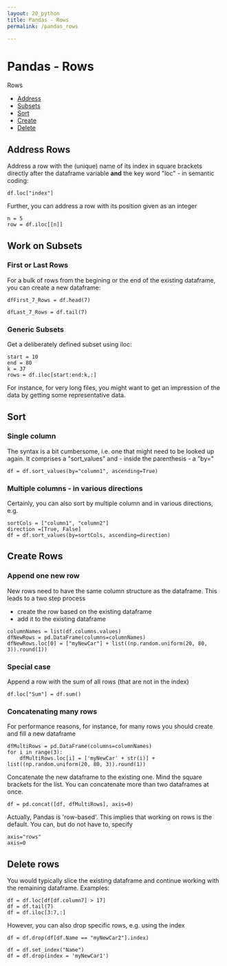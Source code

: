 ```yaml
---
layout: 20_python
title: Pandas - Rows
permalink: /pandas_rows

---
```


# Pandas - Rows

Rows

- [Address](#address-rows)
- [Subsets](#work-on-subsets)
- [Sort](#sort)
- [Create](#create-rows)
- [Delete](#delete-rows)


## Address Rows

Address a row with the (unique) name of its index in square brackets directly after the dataframe variable **and** the key word "loc" - in semantic coding:

>
    df.loc["index"]


Further, you can address a row with its position given as an integer

>
    n = 5
    row = df.iloc[[n]]

## Work on Subsets

### First or Last Rows

For a bulk of rows from the begining or the end of the existing dataframe, you can create a new dataframe:

>
    dfFirst_7_Rows = df.head(7)

>
    dfLast_7_Rows = df.tail(7)


### Generic Subsets

Get a deliberately defined subset using iloc:

>
    start = 10
    end = 80
    k = 37
    rows = df.iloc[start:end:k,:]    

For instance, for very long files, you might want to get an impression of the data by getting some representative data.
## Sort

### Single column

The syntax is a bit cumbersome, i.e. one that might need to be looked up again.
It comprises a "sort_values" and - inside the parenthesis - a "by="

> 
    df = df.sort_values(by="column1", ascending=True)


### Multiple columns - in various directions

Certainly, you can also sort by multiple column and in various directions, e.g. 

>
    sortCols = ["column1", "column2"]
    direction =[True, False]
    df = df.sort_values(by=sortCols, ascending=direction)    


## Create Rows
### Append one new row

New rows need to have the same column structure as the dataframe. 
This leads to a two step process
- create the row based on the existing dataframe
- add it to the existing dataframe

>
    columnNames = list(df.columns.values)
    dfNewRows = pd.DataFrame(columns=columnNames)
    dfNewRows.loc[0] = ["myNewCar"] + list((np.random.uniform(20, 80, 3)).round(1))


### Special case

Append a row with the sum of all rows (that are not in the index)

>
    df.loc["Sum"] = df.sum()

### Concatenating many rows

For performance reasons, for instance, for many rows you should create and fill a new dataframe

> 
    dfMultiRows = pd.DataFrame(columns=columnNames)
    for i in range(3):
        dfMultiRows.loc[i] = ['myNewCar' + str(i)] + list((np.random.uniform(20, 80, 3)).round(1))

Concatenate the new dataframe to the existing one. Mind the square brackets for the list. You can concatenate more than two dataframes at once.

>
    df = pd.concat([df, dfMultiRows], axis=0)

Actually, Pandas is 'row-based'. This implies that working on rows is the default. You can, but do not have to, specify 

>
    axis="rows"
    axis=0    

## Delete rows

You would typically slice the existing dataframe and continue working with the remaining dataframe. Examples:

>
    df = df.loc[df[df.column7] > 17]
    df = df.tail(7)
    df = df.iloc[3:7,:]

However, you can also drop specific rows, e.g. using the index

>
    df = df.drop(df[df.Name == "myNewCar2"].index)

>
    df = df.set_index("Name")
    df = df.drop(index = 'myNewCar1')













